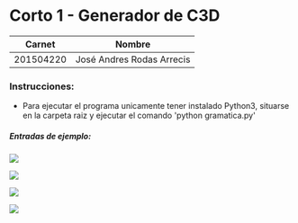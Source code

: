 # Corto 1 - Generador de C3D

| Carnet         | Nombre                      |
| --------      | --------                    | 
| 201504220     | José Andres Rodas Arrecis   |

### Instrucciones:
* Para ejecutar el programa unicamente tener instalado Python3, situarse en la carpeta raiz y ejecutar el comando 'python gramatica.py'
##### Entradas de ejemplo:

![](https://i.imgur.com/Ec5ADUu.png)

![](https://i.imgur.com/bu4w3dB.png)

![](https://i.imgur.com/yShMAz6.png)

![](https://i.imgur.com/XZCBy93.png)


